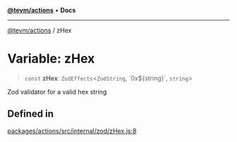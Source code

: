 [**@tevm/actions**](../README.md) • **Docs**

***

[@tevm/actions](../globals.md) / zHex

# Variable: zHex

> `const` **zHex**: `ZodEffects`\<`ZodString`, \`0x$\{string\}\`, `string`\>

Zod validator for a valid hex string

## Defined in

[packages/actions/src/internal/zod/zHex.js:8](https://github.com/qbzzt/tevm-monorepo/blob/main/packages/actions/src/internal/zod/zHex.js#L8)
